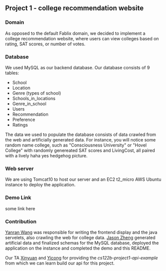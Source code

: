 ## Project 1 - college recommendation website
### Domain

As opposed to the default Fablix domain, we decided to implement a college recommendation website, where users can view colleges based on rating, SAT scores, or number of votes.

### Database
We used MySQL as our backend database. Our database consists of 9 tables:
- School
- Location
- Genre (types of school)
- Schools_in_locations
- Genre_in_school
- Users
- Recommendation
- Preference
- Ratings

The data we used to populate the database consists of data crawled from the web and artificially generated data. For instance, you will notice some random name college, such as "Consciousness University" or "Hovel College" with randomly genereated SAT scores and LivingCost, all paired with a lively haha yes hedgehog picture.

### Web server
We are using Tomcat10 to host our server and an EC2 t2_micro AWS Ubuntu instance to deploy the application.


### Demo Link
some link here

### Contribution
[Yanran Wang](https://github.com/yanranw1) was responsible for writing the frontend display and the java servelets, also crawling the web for college data.
[Jason Zheng](https://github.com/zjason25) generated artificial data and finalized schemas for the MySQL database, deployed the application on the instance and completed the demo and this README.

Our TA [Xinyuan](https://github.com/aglinxinyuan) and [Yicong](https://github.com/Yicong-Huang) for providing the *cs122b-project1-api-example* from which we can learn build our api for this project.